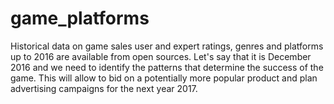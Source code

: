 # game_platforms
Historical data on game sales user and expert ratings, genres and platforms up to 2016 are available from open sources. Let's say that it is December 2016 and we need to identify the patterns that determine the success of the game. This will allow to bid on a potentially more popular product and plan advertising campaigns for the next year 2017.
